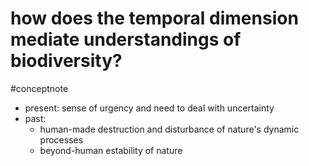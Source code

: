 # how does the temporal dimension mediate understandings of biodiversity?
#conceptnote 

- present: sense of urgency and need to deal with uncertainty
- past: 
	- human-made destruction and disturbance of nature's dynamic processes
	- beyond-human estability of nature